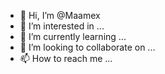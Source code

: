 - 👋 Hi, I’m @Maamex
- 👀 I’m interested in ...
- 🌱 I’m currently learning ...
- 💞️ I’m looking to collaborate on ...
- 📫 How to reach me ...

<!---
Maamex/Maamex is a ✨ special ✨ repository because its `README.md` (this file) appears on your GitHub profile.
You can click the Preview link to take a look at your changes.
--->
